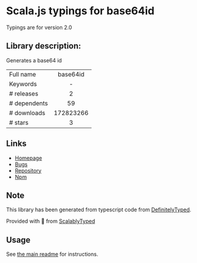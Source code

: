 
# Scala.js typings for base64id

Typings are for version 2.0

## Library description:
Generates a base64 id

|                    |                 |
| ------------------ | :-------------: |
| Full name          | base64id |
| Keywords           | - |
| # releases         | 2 |
| # dependents       | 59 |
| # downloads        | 172823266 |
| # stars            | 3 |

## Links
- [Homepage](https://github.com/faeldt/base64id#readme)
- [Bugs](https://github.com/faeldt/base64id/issues)
- [Repository](https://github.com/faeldt/base64id)
- [Npm](https://www.npmjs.com/package/base64id)
    


## Note
This library has been generated from typescript code from [DefinitelyTyped](https://definitelytyped.org).

Provided with :purple_heart: from [ScalablyTyped](https://github.com/oyvindberg/ScalablyTyped)

## Usage
See [the main readme](../../readme.md) for instructions.


